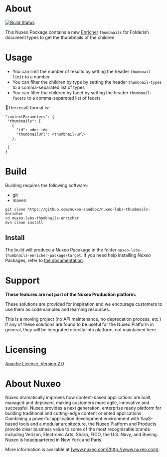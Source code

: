 # About

[![Build Status](https://qa.nuxeo.org/jenkins/buildStatus/icon?job=Sandbox/sandbox_nuxeo-labs-thumbnails-enricher)](https://qa.nuxeo.org/jenkins/job/Sandbox/job/sandbox_nuxeo-labs-thumbnails-enricher/)

This Nuxeo Package contains a new [Enricher](https://doc.nuxeo.com/n/M8o) `thumbnails` for Folderish document types to get the thumbnails of the children.

# Usage

* You can limit the number of results by setting the header `thumbnail-limit` to a number
* You can filter the children by type by setting the header `thumbnail-types` to a comma-separated list of types
* You can filter the children by facet by setting the header `thumbnail-facets` to a comma-separated list of facets

The result format is:

```
"contextParameters": {
 "thumbnails": [
   {
     "id": <doc-id>
     "thumbnailUrl": <thumbnail-url>
   },
   ...
 ]
}
```

# Build

Building requires the following software:

* git
* maven

```
git clone https://github.com/nuxeo-sandbox/nuxeo-labs-thumbnails-enricher
cd nuxeo-labs-thumbnails-enricher
mvn clean install
```

## Install

The build will produce a Nuxeo Pacakage in the folder `nuxeo-labs-thumbnails-enricher-package/target`. If you need help installing Nuxeo Packages, refer to [the documentation](https://doc.nuxeo.com/n/lHZ).

# Support

**These features are not part of the Nuxeo Production platform.**

These solutions are provided for inspiration and we encourage customers to use them as code samples and learning resources.

This is a moving project (no API maintenance, no deprecation process, etc.) If any of these solutions are found to be useful for the Nuxeo Platform in general, they will be integrated directly into platform, not maintained here.


# Licensing

[Apache License, Version 2.0](http://www.apache.org/licenses/LICENSE-2.0)


# About Nuxeo

Nuxeo dramatically improves how content-based applications are built, managed and deployed, making customers more agile, innovative and successful. Nuxeo provides a next generation, enterprise ready platform for building traditional and cutting-edge content oriented applications. Combining a powerful application development environment with SaaS-based tools and a modular architecture, the Nuxeo Platform and Products provide clear business value to some of the most recognizable brands including Verizon, Electronic Arts, Sharp, FICO, the U.S. Navy, and Boeing. Nuxeo is headquartered in New York and Paris.

More information is available at [www.nuxeo.com](http://www.nuxeo.com).